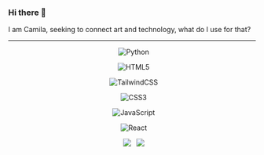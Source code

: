 ### Hi there 👋

I am Camila, seeking to connect art and technology, what do I use for that?

----

<div align="center">

&ensp;![Python](https://img.shields.io/badge/python-3670A0?style=for-the-badge&logo=python&logoColor=ffdd54) 

&ensp;![HTML5](https://img.shields.io/badge/html5-%23E34F26.svg?style=for-the-badge&logo=html5&logoColor=white)

&ensp;![TailwindCSS](https://img.shields.io/badge/tailwindcss-%2338B2AC.svg?style=for-the-badge&logo=tailwind-css&logoColor=white)

&ensp;![CSS3](https://img.shields.io/badge/css3-%231572B6.svg?style=for-the-badge&logo=css3&logoColor=white)

&ensp;![JavaScript](https://img.shields.io/badge/javascript-%23323330.svg?style=for-the-badge&logo=javascript&logoColor=%23F7DF1E)

&ensp;![React](https://img.shields.io/badge/react-%2320232a.svg?style=for-the-badge&logo=react&logoColor=%2361DAFB)

</div>


<div align="center">
  
&ensp;[<img src="https://img.shields.io/badge/linkedin-%230077B5.svg?style=for-the-badge&logo=linkedin&logoColor=white" />](https://www.linkedin.com/in/camila-mauro/)
&ensp;[<img src="https://img.shields.io/badge/Gmail-D14836?style=for-the-badge&logo=gmail&logoColor=white" />](mailto:maurocamila499@gmail.com)
  
</div>
